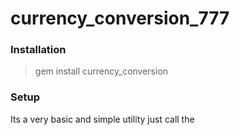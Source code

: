 currency_conversion_777
=======================
### Installation

> gem install currency_conversion

### Setup

Its a very basic and simple utility just call the 
